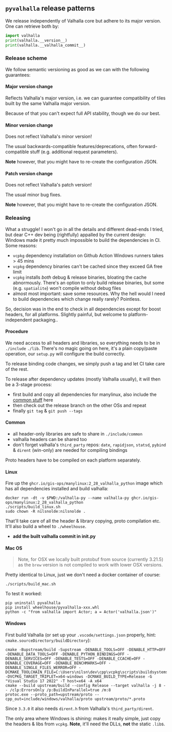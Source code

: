 ## `pyvalhalla` release patterns

We release independently of Valhalla core but adhere to its major version. One can retrieve both by:

```python
import valhalla
print(valhalla.__version__)
print(valhalla.__valhalla_commit__)
```

### Release scheme

We follow semantic versioning as good as we can with the following guarantees:

#### Major version change

Reflects Valhalla's major version, i.e. we can guarantee compatibility of tiles built by the same Valhalla major version.

Because of that you can't expect full API stability, though we do our best.

#### Minor version change

Does not reflect Valhalla's minor version!

The usual backwards-compatible features/deprecations, often forward-compatible stuff (e.g. additional request parameters).

**Note** however, that you might have to re-create the configuration JSON.

#### Patch version change

Does not reflect Valhalla's patch version!

The usual minor bug fixes.

**Note** however, that you might have to re-create the configuration JSON.

### Releasing

What a struggle! I won't go in all the details and different dead-ends I tried, but dear C++ dev being (rightfully) appalled by the current design: Windows made it pretty much impossible to build the dependencies in CI. Some reasons:
- `vcpkg` dependency installation on Github Action Windows runners takes > 45 mins
- `vcpkg` dependency binaries can't be cached since they exceed GA free limit
- `vcpkg` installs _both_ debug & release binaries, bloating the cache abnormously. There's an option to only build release binaries, but some (e.g. `spatialite`) won't compile without debug files
- almost most important: save some resources. Why the hell would I need to build dependencies which change really rarely? Pointless.

So, decision was in the end to check in all dependencies except for boost headers, for all platforms. Slightly painful, but welcome to platform-independent packaging..

#### Procedure

We need access to all headers and libraries, so everything needs to be in `./include` `./lib`. There's no magic going on here, it's a plain copy/paste operation, our `setup.py` will configure the build correctly.

To release binding code changes, we simply push a tag and let CI take care of the rest.

To release after dependency updates (mostly Valhalla usually), it will then be a 3-stage process:
- first build and copy all dependencies for manylinux, also include the [common stuff](#common) here
- then check out the release branch on the other OSs and repeat
- finally `git tag` & `git push --tags`

#### Common

- all header-only libraries are safe to share in `./include/common`
- valhalla headers can be shared too
- don't forget valhalla's `third_party` repos: `date`, `rapidjson`, `statsd`, `pybind` & `dirent` (win-only) are needed for compiling bindings

Proto headers have to be compiled on each platform separately.

#### Linux

Fire up the `ghcr.io/gis-ops/manylinux:2_28_valhalla_python` image which has all dependencies installed and build valhalla:

```
docker run -dt -v $PWD:/valhalla-py --name valhalla-py ghcr.io/gis-ops/manylinux:2_28_valhalla_python
./scripts/build_linux.sh
sudo chown -R nilsnolde:nilsnolde .
```

That'll take care of all the header & library copying, proto compilation etc. It'll also build a wheel to `./wheelhouse`.

- **add the built valhalla commit in __init__.py**

#### Mac OS

> Note, for OSX we locally built protobuf from source (currently 3.21.5) as the `brew` version is not compiled to work with lower OSX versions.

Pretty identical to Linux, just we don't need a docker container of course:
```
./scripts/build_mac.sh
```

To test it worked:

```
pip uninstall pyvalhalla
pip install wheelhouse/pyvalhalla-xxx.whl
python -c "from valhalla import Actor; a = Actor('valhalla.json')"
```

#### Windows

First build Valhalla (or set up your `.vscode/settings.json` properly, hint: `cmake.sourceDirectory/buildDirectory`):
```
cmake -Bupstream/build -Supstream -DENABLE_TOOLS=OFF -DENABLE_HTTP=OFF -DENABLE_DATA_TOOLS=OFF -DENABLE_PYTHON_BINDINGS=OFF -DENABLE_SERVICES=OFF -DENABLE_TESTS=OFF -DENABLE_CCACHE=OFF -DENABLE_COVERAGE=OFF -DENABLE_BENCHMARKS=OFF -DENABLE_SINGLE_FILES_WERROR=OFF -DCMAKE_TOOLCHAIN_FILE=C:\Users\nilsn\dev\cpp\vcpkg\scripts\buildsystems\vcpkg.cmake -DVCPKG_TARGET_TRIPLET=x64-windows -DCMAKE_BUILD_TYPE=Release -G "Visual Studio 17 2022" -T host=x64 -A x64
cmake --build upstream/build --config Release --target valhalla -j 8 -- /clp:ErrorsOnly /p:BuildInParallel=true /m:8
protoc.exe --proto_path=upstream/proto --cpp_out=include/windows/valhalla/proto upstream/proto/*.proto
```

Since `3.3.0` it also needs `dirent.h` from Valhalla's `third_party/dirent`.

The only area where Windows is shining: makes it really simple, just copy the headers & libs from `vcpkg`. **Note**, it'll need the DLLs, **not** the static `.lib`s.
